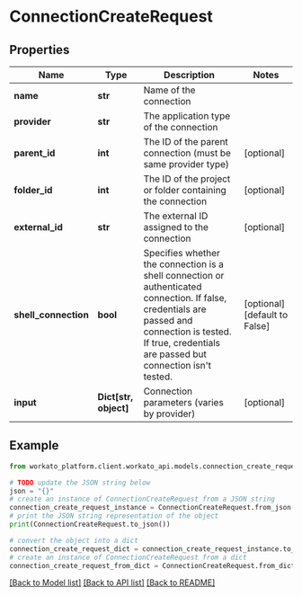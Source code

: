 # ConnectionCreateRequest


## Properties

Name | Type | Description | Notes
------------ | ------------- | ------------- | -------------
**name** | **str** | Name of the connection | 
**provider** | **str** | The application type of the connection | 
**parent_id** | **int** | The ID of the parent connection (must be same provider type) | [optional] 
**folder_id** | **int** | The ID of the project or folder containing the connection | [optional] 
**external_id** | **str** | The external ID assigned to the connection | [optional] 
**shell_connection** | **bool** | Specifies whether the connection is a shell connection or authenticated connection. If false, credentials are passed and connection is tested. If true, credentials are passed but connection isn&#39;t tested.  | [optional] [default to False]
**input** | **Dict[str, object]** | Connection parameters (varies by provider) | [optional] 

## Example

```python
from workato_platform.client.workato_api.models.connection_create_request import ConnectionCreateRequest

# TODO update the JSON string below
json = "{}"
# create an instance of ConnectionCreateRequest from a JSON string
connection_create_request_instance = ConnectionCreateRequest.from_json(json)
# print the JSON string representation of the object
print(ConnectionCreateRequest.to_json())

# convert the object into a dict
connection_create_request_dict = connection_create_request_instance.to_dict()
# create an instance of ConnectionCreateRequest from a dict
connection_create_request_from_dict = ConnectionCreateRequest.from_dict(connection_create_request_dict)
```
[[Back to Model list]](../README.md#documentation-for-models) [[Back to API list]](../README.md#documentation-for-api-endpoints) [[Back to README]](../README.md)


